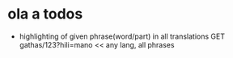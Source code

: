 # ola a todos

* highlighting of given phrase(word/part) in all translations
  GET gathas/123?hili=mano << any lang, all phrases
